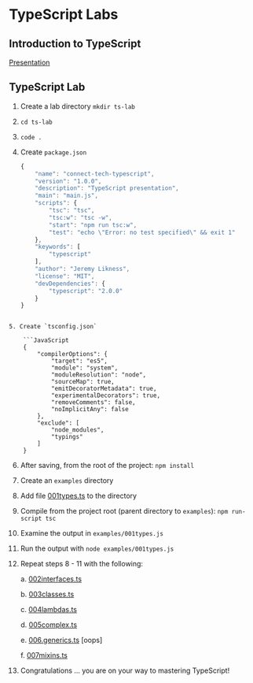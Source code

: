 # TypeScript Labs 

## Introduction to TypeScript 

[Presentation](./1ATypeScript/ts.pptx)

## TypeScript Lab 

1. Create a lab directory `mkdir ts-lab` 

2. `cd ts-lab` 

3. `code .` 

4. Create `package.json` 

    ```JavaScript
    {
        "name": "connect-tech-typescript",
        "version": "1.0.0",
        "description": "TypeScript presentation",
        "main": "main.js",
        "scripts": {
            "tsc": "tsc",
            "tsc:w": "tsc -w",
            "start": "npm run tsc:w",
            "test": "echo \"Error: no test specified\" && exit 1"
        },
        "keywords": [
            "typescript"
        ],
        "author": "Jeremy Likness",
        "license": "MIT",
        "devDependencies": {
            "typescript": "2.0.0"
        }
    }
```

5. Create `tsconfig.json` 

    ```JavaScript
    {
        "compilerOptions": {
            "target": "es5",
            "module": "system",
            "moduleResolution": "node",
            "sourceMap": true,
            "emitDecoratorMetadata": true,
            "experimentalDecorators": true,
            "removeComments": false,
            "noImplicitAny": false
        },
        "exclude": [
            "node_modules",
            "typings"
        ]
    }
```

6. After saving, from the root of the project: `npm install` 

7. Create an `examples` directory

8. Add file [001types.ts](./1ATypeScript/examples/001types.ts) to the directory

9. Compile from the project root (parent directory to `examples`): `npm run-script tsc` 

10. Examine the output in `examples/001types.js` 

11. Run the output with `node examples/001types.js` 

12. Repeat steps 8 - 11 with the following: 

    a. [002interfaces.ts](./1ATypeScript/examples/002interfaces.ts)
    
    b. [003classes.ts](./1ATypeScript/examples/003classes.ts)

    c. [004lambdas.ts](./1ATypeScript/examples/004lambdas.ts)

    d. [005complex.ts](./1ATypeScript/examples/005complex.ts)

    e. [006.generics.ts](./1ATypeScript/examples/006.generics.ts) [oops]

    f. [007mixins.ts](./1ATypeScript/examples/007mixins.ts)

13. Congratulations ... you are on your way to mastering TypeScript!
